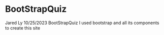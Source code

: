 # BootStrapQuiz
Jared Ly
10/25/2023
BootStrapQuiz
I used bootstrap and all its components to create this site

